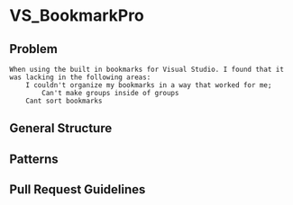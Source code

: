 # VS_BookmarkPro
## Problem
    When using the built in bookmarks for Visual Studio. I found that it was lacking in the following areas:
        I couldn't organize my bookmarks in a way that worked for me;
            Can't make groups inside of groups
        Cant sort bookmarks
## General Structure

## Patterns

## Pull Request Guidelines
